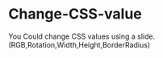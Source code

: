 # Change-CSS-value
 You Could change CSS values using a slide. (RGB,Rotation,Width,Height,BorderRadius) 
